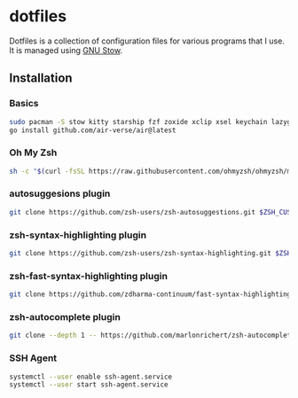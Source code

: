 # dotfiles

Dotfiles is a collection of configuration files for various programs that I use. It is managed using [GNU Stow](https://www.gnu.org/software/stow/).

## Installation

### Basics

```bash
sudo pacman -S stow kitty starship fzf zoxide xclip xsel keychain lazygit neovide deno go
go install github.com/air-verse/air@latest
```

### Oh My Zsh

```bash
sh -c "$(curl -fsSL https://raw.githubusercontent.com/ohmyzsh/ohmyzsh/master/tools/install.sh)"
```

### autosuggesions plugin
```bash
git clone https://github.com/zsh-users/zsh-autosuggestions.git $ZSH_CUSTOM/plugins/zsh-autosuggestions
```

### zsh-syntax-highlighting plugin
```bash
git clone https://github.com/zsh-users/zsh-syntax-highlighting.git $ZSH_CUSTOM/plugins/zsh-syntax-highlighting
```

### zsh-fast-syntax-highlighting plugin
```bash
git clone https://github.com/zdharma-continuum/fast-syntax-highlighting.git ${ZSH_CUSTOM:-$HOME/.oh-my-zsh/custom}/plugins/fast-syntax-highlighting
```

### zsh-autocomplete plugin
```bash
git clone --depth 1 -- https://github.com/marlonrichert/zsh-autocomplete.git $ZSH_CUSTOM/plugins/zsh-autocomplete
```

### SSH Agent

```bash
systemctl --user enable ssh-agent.service
systemctl --user start ssh-agent.service
```
